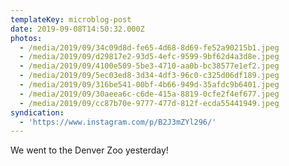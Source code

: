 ```yaml
---
templateKey: microblog-post
date: 2019-09-08T14:50:32.000Z
photos:
  - /media/2019/09/34c09d8d-fe65-4d68-8d69-fe52a90215b1.jpeg
  - /media/2019/09/d29817e2-93d5-4efc-9599-9bf62d4a3d8e.jpeg
  - /media/2019/09/4100e509-5be3-4710-aa0b-bc38577e1ef2.jpeg
  - /media/2019/09/5ec03ed8-3d34-4df3-96c0-c325d06df189.jpeg
  - /media/2019/09/316be541-00bf-4b66-949d-35afdc9b6401.jpeg
  - /media/2019/09/30aeea6c-c6de-415a-8819-0cfe2f4ef677.jpeg
  - /media/2019/09/cc87b70e-9777-477d-812f-ecda55441949.jpeg
syndication:
  - 'https://www.instagram.com/p/B2J3mZYl296/'
---
```


We went to the Denver Zoo yesterday!
